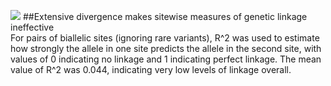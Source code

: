 ![](https://github.com/blab/siv-cst/blob/master/figures/png/FigS1.png)
##Extensive divergence makes sitewise measures of genetic linkage ineffective  
For pairs of biallelic sites (ignoring rare variants), R^2 was used to estimate how strongly the allele in one site predicts the allele in the second site, with values of 0 indicating no linkage and 1 indicating perfect linkage. The mean value of R^2 was 0.044, indicating very low levels of linkage overall.
